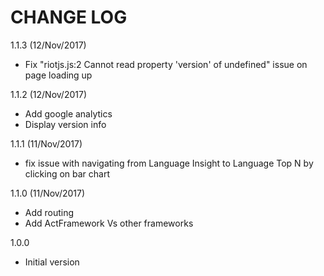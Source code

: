 # CHANGE LOG

1.1.3 (12/Nov/2017)
* Fix "riotjs.js:2 Cannot read property 'version' of undefined" issue on page loading up

1.1.2 (12/Nov/2017)
* Add google analytics
* Display version info

1.1.1 (11/Nov/2017)
* fix issue with navigating from Language Insight to Language Top N by clicking on bar chart

1.1.0 (11/Nov/2017)
* Add routing
* Add ActFramework Vs other frameworks

1.0.0
* Initial version
